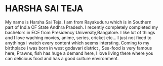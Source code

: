 # HARSHA SAI TEJA
My name is Harsha Sai Teja. I am from Rayakuduru which is in Southern part of India OF State Andhra Pradesh.
I recently completely completed my bachelors in ECE from Presidency University,Bangalore. I like lot of things and I love waching movies, anime, series, cricket etc... I just not fixed to anythings i watch every content which seems intersting. 
Coming to my birthplace i was born in west godavari district , Sea-food is very famous here, Prawns, fish has huge a demand here,
I love living there where you can delicious food and has a good culture environment.
